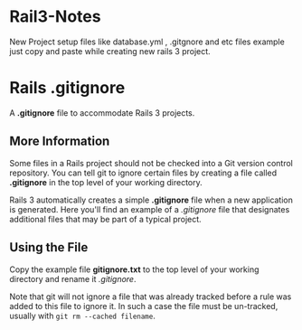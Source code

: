 # Rail3-Notes


New Project setup files like database.yml , .gitgnore and etc files example just copy and paste while creating new rails 3 project.


# Rails .gitignore

A **.gitignore** file to accommodate Rails 3 projects.

## More Information

Some files in a Rails project should not be checked into a Git version control repository. You can tell git to ignore certain files by creating a file called **.gitignore** in the top level of your working directory.

Rails 3 automatically creates a simple **.gitignore** file when a new application is generated. Here you'll find an example of a *.gitignore* file that designates additional files that may be part of a typical project.

## Using the File

Copy the example file **gitignore.txt** to the top level of your working directory and rename it *.gitignore*.

Note that git will not ignore a file that was already tracked before a rule was added to this file to ignore it. In such a case the file must be un-tracked, usually with `git rm --cached filename`.
